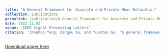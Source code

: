 ```yaml
---
title: "A General Framework for Accurate and Private Mean Estimation"
collection: publications
permalink: /publication/A General Framework for Accurate and Private Mean Estimation
date: 2022.11.03
venue: 'IEEE Signal Processing Letters'
citation: 'Zhouhao Yang, Xingyu Xu, and Yuantao Gu. "A general framework for accurate and private mean estimation." IEEE Signal Processing Letters 29 (2022): 2293-2297.'
---
```



[Download paper here](http://Zhouhao-Yang.github.io/files/A_General_Framework_for_Accurate_and_Private_Mean_Estimation.pdf)


